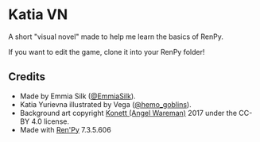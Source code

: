 # Katia VN
A short "visual novel" made to help me learn the basics of RenPy.

If you want to edit the game,  clone it into your RenPy folder!

## Credits
* Made by Emmia Silk ([@EmmiaSilk](https://twitter.com/EmmiaSilk)).
* Katia Yurievna illustrated by Vega ([@hemo_goblins](https://twitter.com/hemo_goblins)).
* Background art copyright [Konett (Angel Wareman)](https://konett.itch.io/) 2017 under the CC-BY 4.0 license.
* Made with [Ren'Py](https://www.renpy.org/) 7.3.5.606

